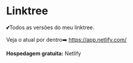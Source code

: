 # Linktree
💕Todos as versões do meu linktree.

Veja o atual por dentro➡️ https://app.netlify.com/

__Hospedagem gratuita:__ Netlify
